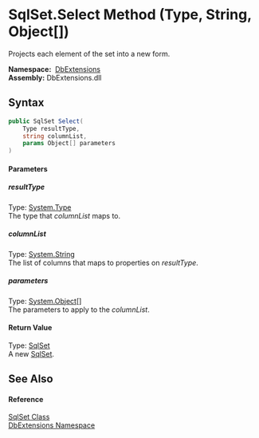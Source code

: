 SqlSet.Select Method (Type, String, Object[])
=============================================
Projects each element of the set into a new form.

  **Namespace:**  [DbExtensions][1]  
  **Assembly:** DbExtensions.dll

Syntax
------

```csharp
public SqlSet Select(
	Type resultType,
	string columnList,
	params Object[] parameters
)
```

#### Parameters

##### *resultType*
Type: [System.Type][2]  
The type that *columnList* maps to.

##### *columnList*
Type: [System.String][3]  
The list of columns that maps to properties on *resultType*.

##### *parameters*
Type: [System.Object][4][]  
The parameters to apply to the *columnList*.

#### Return Value
Type: [SqlSet][5]  
A new [SqlSet][5].

See Also
--------

#### Reference
[SqlSet Class][5]  
[DbExtensions Namespace][1]  

[1]: ../README.md
[2]: http://msdn.microsoft.com/en-us/library/42892f65
[3]: http://msdn.microsoft.com/en-us/library/s1wwdcbf
[4]: http://msdn.microsoft.com/en-us/library/e5kfa45b
[5]: README.md